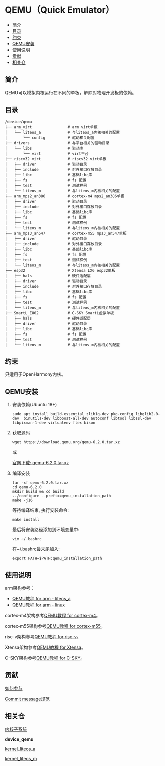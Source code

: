 # QEMU（Quick Emulator）<a name="ZH-CN_TOPIC_0000001101286951"></a>

-   [简介](#section11660541593)
-   [目录](#section161941989596)
-   [约束](#section119744591305)
-   [QEMU安装](#section119744591307)
-   [使用说明](#section169045116126)
-   [贡献](#section169045116136)
-   [相关仓](#section1371113476307)

## 简介<a name="section11660541593"></a>

QEMU可以模拟内核运行在不同的单板，解除对物理开发板的依赖。

## 目录<a name="section161941989596"></a>

```
/device/qemu
├── arm_virt                # arm virt单板
│   └── liteos_a            # 与liteos_a内核相关的配置
│       └── config          # 驱动相关配置
├── drivers                 # 与平台相关的驱动目录
│   └── libs                # 驱动库
│       └── virt            # virt平台
├── riscv32_virt            # riscv32 virt单板
│   ├── driver              # 驱动目录
│   ├── include             # 对外接口存放目录
│   ├── libc                # 基础libc库
│   ├── fs                  # fs 配置
│   ├── test                # 测试样例
│   └── liteos_m            # 与liteos_m内核相关的配置
├── arm_mps2_an386          # cortex-m4 mps2_an386单板
│   ├── driver              # 驱动目录
│   ├── include             # 对外接口存放目录
│   ├── libc                # 基础libc库
│   ├── fs                  # fs 配置
│   ├── test                # 测试样例
│   └── liteos_m            # 与liteos_m内核相关的配置
├── arm_mps3_an547          # cortex-m55 mps3_an547单板
│   ├── driver              # 驱动目录
│   ├── include             # 对外接口存放目录
│   ├── libc                # 基础libc库
│   ├── fs                  # fs 配置
│   ├── test                # 测试样例
│   └── liteos_m            # 与liteos_m内核相关的配置
├── esp32                   # Xtensa LX6 esp32单板
│   ├── hals                # 硬件适配层
│   ├── driver              # 驱动目录
│   ├── include             # 对外接口存放目录
│   ├── libc                # 基础libc库
│   ├── fs                  # fs 配置
│   ├── test                # 测试样例
│   └── liteos_m            # 与liteos_m内核相关的配置
├── SmartL_E802             # C-SKY SmartL虚拟单板
│   ├── hals                # 硬件适配层
│   ├── driver              # 驱动目录
│   ├── libc                # 基础libc库
│   ├── fs                  # fs 配置
│   ├── test                # 测试样例
│   └── liteos_m            # 与liteos_m内核相关的配置
```

## 约束<a name="section119744591305"></a>

只适用于OpenHarmony内核。

## QEMU安装<a name="section119744591307"></a>

1. 安装依赖(Ubuntu 18+)

   ```
   sudo apt install build-essential zlib1g-dev pkg-config libglib2.0-dev  binutils-dev libboost-all-dev autoconf libtool libssl-dev libpixman-1-dev virtualenv flex bison
   ```

2. 获取源码

   ```
   wget https://download.qemu.org/qemu-6.2.0.tar.xz
   ```

   或

   [官网下载: qemu-6.2.0.tar.xz](https://download.qemu.org/qemu-6.2.0.tar.xz)

3. 编译安装

   ```
   tar -xf qemu-6.2.0.tar.xz
   cd qemu-6.2.0
   mkdir build && cd build
   ../configure --prefix=qemu_installation_path
   make -j16
   ```

   等待编译结束, 执行安装命令:

   ```
   make install
   ```

   最后将安装路径添加到环境变量中:

   ```
   vim ~/.bashrc
   ```

   在~/.bashrc最末尾加入:

   ```
   export PATH=$PATH:qemu_installation_path
   ```

## 使用说明<a name="section169045116126"></a>

arm架构参考：
- [QEMU教程 for arm - liteos_a](https://gitee.com/openharmony/device_qemu/blob/HEAD/arm_virt/liteos_a/README_zh.md)
- [QEMU教程 for arm - linux](https://gitee.com/openharmony/device_qemu/blob/HEAD/arm_virt/linux/README_zh.md)

cortex-m4架构参考[QEMU教程 for cortex-m4](https://gitee.com/openharmony/device_qemu/blob/HEAD/arm_mps2_an386/README_zh.md)。

cortex-m55架构参考[QEMU教程 for cortex-m55](https://gitee.com/openharmony/device_qemu/blob/HEAD/arm_mps3_an547/README_zh.md)。

risc-v架构参考[QEMU教程 for risc-v](https://gitee.com/openharmony/device_qemu/blob/HEAD/riscv32_virt/README_zh.md)。

Xtensa架构参考[QEMU教程 for Xtensa](https://gitee.com/openharmony/device_qemu/blob/HEAD/esp32/README_zh.md)。

C-SKY架构参考[QEMU教程 for C-SKY](https://gitee.com/openharmony/device_qemu/blob/HEAD/SmartL_E802/README_zh.md)。

## 贡献<a name="section169045116136"></a>

[如何参与](https://gitee.com/openharmony/docs/blob/HEAD/zh-cn/contribute/%E5%8F%82%E4%B8%8E%E8%B4%A1%E7%8C%AE.md)

[Commit message规范](https://gitee.com/openharmony/device_qemu/wikis/Commit%20message%E8%A7%84%E8%8C%83?sort_id=4042860)

## 相关仓<a name="section1371113476307"></a>

[内核子系统](https://gitee.com/openharmony/docs/blob/HEAD/zh-cn/readme/%E5%86%85%E6%A0%B8%E5%AD%90%E7%B3%BB%E7%BB%9F.md)

**device\_qemu**

[kernel\_liteos\_a](https://gitee.com/openharmony/kernel_liteos_a/blob/HEAD/README_zh.md)

[kernel\_liteos\_m](https://gitee.com/openharmony/kernel_liteos_m/blob/HEAD/README_zh.md)
